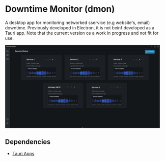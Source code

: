 # Downtime Monitor (dmon)

A desktop app for monitoring networked sservice (e.g website's, email) downtime. Previously developed in Electron, it is not beinf developed as a Tauri app. Note that the current version os a work in progress and not fit for use.

![Screenshot](docs/screenshot-1.png)

## Dependencies

- [Tauri Apps](https://tauri.app/)
